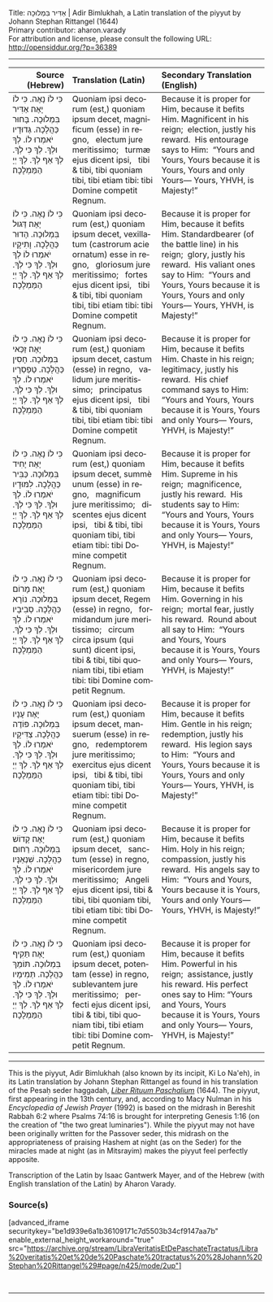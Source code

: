 <html>
<head></head>
<body>
Title: אַדִּיר בִּמְלוּכָה | Adir Bimlukhah, a Latin translation of the piyyut by Johann Stephan Rittangel (1644)<br />
Primary contributor: aharon.varady<br />
For attribution and license, please consult the following URL: <a href="http://opensiddur.org/?p=36389">http://opensiddur.org/?p=36389</a>
<p />
<hr />

<table style="width: 100%;margin-left: auto;margin-right: auto;" class="draggable">
<thead><tr><th id="x" style="text-align: right;">Source (Hebrew)</th><th style="text-align: left;">Translation (Latin)</th><th style="text-align: left;">Secondary Translation (English)</th></tr></thead>
<tbody>
<tr><td style="vertical-align:top;">
<div class="liturgy"><span lang="he">
כִּי לוֹ נָאֶה.
כִּי לוֹ יָאֶה׃
<span class="acrostic">אַ</span>דִּיר בִּמְלוּכָה.
<span class="acrostic">בָּ</span>חוּר כַּהֲלָכָה.
<span class="acrostic">גְּ</span>דוּדָיו יֹאמְרוּ לוֹ.
לְךָ וּלְךָ.
לְךָ כִּי לְךָ.
לְךָ אַף לְךָ.
לְךָ יְיָ הַמַּמְלָכָה׃
</span></div></td>
 
<td style="vertical-align:top;">
<div class="latin"><span lang="la">
Quoniam ipsi decorum (est,) 
quoniam ipsum decet, 
magnificum (esse) in regno, <span class="acrostic">&nbsp;</span>
electum jure meritissimo; <span class="acrostic">&nbsp;</span>
turmæ ejus dicent ipsi, <span class="acrostic">&nbsp;</span>
tibi & tibi, 
tibi quoniam tibi, 
tibi etiam tibi: 
tibi Domine competit Regnum.
</span></div></td>

<td style="vertical-align:top;">
<div class="english">
Because it is proper for Him,
because it befits Him.
Magnificent in his reign;<span class="acrostic">&nbsp;</span>
election, justly his reward.<span class="acrostic">&nbsp;</span>
His entourage says to Him:<span class="acrostic">&nbsp;</span>
“Yours and Yours,
Yours because it is Yours,
Yours and only Yours—
Yours, YHVH, is Majesty!”
</div></td></tr>


<tr><td style="vertical-align:top;">
<div class="liturgy"><span lang="he">
כִּי לוֹ נָאֶה.
כִּי לוֹ יָאֶה׃
<span class="acrostic">דַּ</span>גוּל בִּמְלוּכָה.
<span class="acrostic">הָ</span>דוּר כַּהֲלָכָה.
<span class="acrostic">וָ</span>תִיקָיו יֹאמְרוּ לוֹ
לְךָ וּלְךָ.
לְךָ כִּי לְךָ.
לְךָ אַף לְךָ.
לְךָ יְיָ הַמַּמְלָכָה׃
</span></div></td>
 
<td style="vertical-align:top;">
<div class="latin"><span lang="la">
Quoniam ipsi decorum (est,) 
quoniam ipsum decet, 
vexillatum (castrorum acie ornatum) esse in regno, <span class="acrostic">&nbsp;</span>
gloriosum jure meritissimo; <span class="acrostic">&nbsp;</span>
fortes ejus dicent ipsi, <span class="acrostic">&nbsp;</span>
tibi & tibi, 
tibi quoniam tibi, 
tibi etiam tibi: 
tibi Domine competit Regnum.
</span></div></td>

<td style="vertical-align:top;">
<div class="english">
Because it is proper for Him,
because it befits Him.
Standardbearer (of the battle line) in his reign;<span class="acrostic">&nbsp;</span>
glory, justly his reward.<span class="acrostic">&nbsp;</span>
His valiant ones say to Him:<span class="acrostic">&nbsp;</span>
“Yours and Yours,
Yours because it is Yours,
Yours and only Yours—
Yours, YHVH, is Majesty!”
</div></td></tr>


<tr><td style="vertical-align:top;">
<div class="liturgy"><span lang="he">
כִּי לוֹ נָאֶה.
כִּי לוֹ יָאֶה׃
<span class="acrostic">זַ</span>כַּאי בִּמְלוּכָה.
<span class="acrostic">חָ</span>סִין כַּהֲלָכָה.
<span class="acrostic">טַ</span>פְסְרָיו יֹאמְרוּ לוֹ.
לְךָ וּלְךָ.
לְךָ כִּי לְךָ.
לְךָ אַף לְךָ.
לְךָ יְיָ הַמַּמְלָכָה׃
</span></div></td>
 
<td style="vertical-align:top;">
<div class="latin"><span lang="la">
Quoniam ipsi decorum (est,) 
quoniam ipsum decet, 
castum (esse) in regno, <span class="acrostic">&nbsp;</span>
validum jure meritissimo; <span class="acrostic">&nbsp;</span>
principatus ejus dicent ipsi, <span class="acrostic">&nbsp;</span>
tibi & tibi, 
tibi quoniam tibi, 
tibi etiam tibi: 
tibi Domine competit Regnum.
</span></div></td>

<td style="vertical-align:top;">
<div class="english">
Because it is proper for Him,
because it befits Him.
Chaste in his reign;<span class="acrostic">&nbsp;</span>
legitimacy, justly his reward.<span class="acrostic">&nbsp;</span>
His chief command says to Him:<span class="acrostic">&nbsp;</span>
“Yours and Yours,
Yours because it is Yours,
Yours and only Yours—
Yours, YHVH, is Majesty!”
</div></td></tr>


<tr><td style="vertical-align:top;">
<div class="liturgy"><span lang="he">
כִּי לוֹ נָאֶה.
כִּי לוֹ יָאֶה׃
<span class="acrostic">יָ</span>חִיד בִּמְלוּכָה.
<span class="acrostic">כַּ</span>בִּיר כַּהֲלָכָה.
<span class="acrostic">לִ</span>מּוּדָיו יֹאמְרוּ לוֹ.
לְךָ וּלְךָ.
לְךָ כִּי לְךָ.
לְךָ אַף לְךָ.
לְךָ יְיָ הַמַּמְלָכָה׃
</span></div></td>
 
<td style="vertical-align:top;">
<div class="latin"><span lang="la">
Quoniam ipsi decorum (est,) 
quoniam ipsum decet, 
summè unum (esse) in regno, <span class="acrostic">&nbsp;</span>
magnificum jure meritissimo; <span class="acrostic">&nbsp;</span>
discentes ejus dicent ipsi, <span class="acrostic">&nbsp;</span>
tibi & tibi, 
tibi quoniam tibi, 
tibi etiam tibi: 
tibi Domine competit Regnum.
</span></div></td>

<td style="vertical-align:top;">
<div class="english">
Because it is proper for Him,
because it befits Him.
Supreme in his reign;<span class="acrostic">&nbsp;</span>
magnificence, justly his reward.<span class="acrostic">&nbsp;</span>
His students say to Him:<span class="acrostic">&nbsp;</span>
“Yours and Yours,
Yours because it is Yours,
Yours and only Yours—
Yours, YHVH, is Majesty!”
</div></td></tr>


<tr><td style="vertical-align:top;">
<div class="liturgy"><span lang="he">
כִּי לוֹ נָאֶה.
כִּי לוֹ יָאֶה׃
<span class="acrostic">מָ</span>רוֹם בִּמְלוּכָה.
<span class="acrostic">נ</span>וֹרָא כַּהֲלָכָה.
<span class="acrostic">סְ</span>בִיבָיו יֹאמְרוּ לוֹ.
לְךָ וּלְךָ.
לְךָ כִּי לְךָ.
לְךָ אַף לְךָ.
לְךָ יְיָ הַמַּמְלָכָה׃
</span></div></td>
 
<td style="vertical-align:top;">
<div class="latin"><span lang="la">
Quoniam ipsi decorum (est,) 
quoniam ipsum decet, 
Regem (esse) in regno, <span class="acrostic">&nbsp;</span>
formidandum jure meritissimo; <span class="acrostic">&nbsp;</span>
circum circa ipsum (qui sunt) dicent ipsi, <span class="acrostic">&nbsp;</span>
tibi & tibi, 
tibi quoniam tibi, 
tibi etiam tibi: 
tibi Domine competit Regnum.
</span></div></td>

<td style="vertical-align:top;">
<div class="english">
Because it is proper for Him,
because it befits Him.
Governing in his reign;<span class="acrostic">&nbsp;</span>
mortal fear, justly his reward.<span class="acrostic">&nbsp;</span>
Round about all say to Him:<span class="acrostic">&nbsp;</span>
“Yours and Yours,
Yours because it is Yours,
Yours and only Yours—
Yours, YHVH, is Majesty!”
</div></td></tr>


<tr><td style="vertical-align:top;">
<div class="liturgy"><span lang="he">
כִּי לוֹ נָאֶה.
כִּי לוֹ יָאֶה׃
<span class="acrostic">עָ</span>נָיו בִּמְלוּכָה.
<span class="acrostic">פּ</span>וֹדֶה כַּהֲלָכָה.
<span class="acrostic">צַ</span>דִּיקָיו יֹאמְרוּ לוֹ.
לְךָ וּלְךָ.
לְךָ כִּי לְךָ.
לְךָ אַף לְךָ.
לְךָ יְיָ הַמַּמְלָכָה׃
</span></div></td>
 
<td style="vertical-align:top;">
<div class="latin"><span lang="la">
Quoniam ipsi decorum (est,) 
quoniam ipsum decet, 
mansuerum (esse) in regno, <span class="acrostic">&nbsp;</span>
redemptorem jure meritissimo; <span class="acrostic">&nbsp;</span>
exercitus ejus dicent ipsi, <span class="acrostic">&nbsp;</span>
tibi & tibi, 
tibi quoniam tibi, 
tibi etiam tibi: 
tibi Domine competit Regnum.
</span></div></td>

<td style="vertical-align:top;">
<div class="english">
Because it is proper for Him,
because it befits Him.
Gentle in his reign;<span class="acrostic">&nbsp;</span>
redemption, justly his reward.<span class="acrostic">&nbsp;</span>
His legion says to Him:<span class="acrostic">&nbsp;</span>
“Yours and Yours,
Yours because it is Yours,
Yours and only Yours—
Yours, YHVH, is Majesty!”
</div></td></tr>


<tr><td style="vertical-align:top;">
<div class="liturgy"><span lang="he">
כִּי לוֹ נָאֶה.
כִּי לוֹ יָאֶה׃
<span class="acrostic">קָ</span>דוֹשׁ בִּמְלוּכָה.
<span class="acrostic">רַ</span>חוּם כַּהֲלָכָה.
<span class="acrostic">שִׁ</span>נְאַנָּיו יֹאמְרוּ לוֹ.
לְךָ וּלְךָ.
לְךָ כִּי לְךָ.
לְךָ אַף לְךָ.
לְךָ יְיָ הַמַּמְלָכָה׃
</span></div></td>
 
<td style="vertical-align:top;">
<div class="latin"><span lang="la">
Quoniam ipsi decorum (est,) 
quoniam ipsum decet, <span class="acrostic">&nbsp;</span>
sanctum (esse) in regno, <span class="acrostic">&nbsp;</span>
misericordem jure meritissimo; <span class="acrostic">&nbsp;</span>
Angeli ejus dicent ipsi, 
tibi & tibi, 
tibi quoniam tibi, 
tibi etiam tibi: 
tibi Domine competit Regnum.
</span></div></td>

<td style="vertical-align:top;">
<div class="english">
Because it is proper for Him,
because it befits Him.
Holy in his reign;<span class="acrostic">&nbsp;</span>
compassion, justly his reward.<span class="acrostic">&nbsp;</span>
His angels say to Him:<span class="acrostic">&nbsp;</span>
“Yours and Yours,
Yours because it is Yours,
Yours and only Yours—
Yours, YHVH, is Majesty!”
</div></td></tr>


<tr><td style="vertical-align:top;">
<div class="liturgy"><span lang="he">
כִּי לוֹ נָאֶה.
כִּי לוֹ יָאֶה׃
<span class="acrostic">תַּ</span>קִיף בִּמְלוּכָה.
תּוֹמֵךְ כַּהֲלָכָה.
תְּמִימָיו יֹאמְרוּ לוֹ.
לְךָ וּלְךָ.
לְךָ כִּי לְךָ.
לְךָ אַף לְךָ.
לְךָ יְיָ הַמַּמְלָכָה׃
</span></div></td>
 
<td style="vertical-align:top;">
<div class="latin"><span lang="la">
Quoniam ipsi decorum (est,) 
quoniam ipsum decet, 
potentam (esse) in regno, 
sublevantem jure meritissimo; <span class="acrostic">&nbsp;</span>
perfecti ejus dicent ipsi, 
tibi & tibi, 
tibi quoniam tibi, 
tibi etiam tibi: 
tibi Domine competit Regnum.
</span></div></td>

<td style="vertical-align:top;">
<div class="english">
Because it is proper for Him,
because it befits Him.
Powerful in his reign;<span class="acrostic">&nbsp;</span>
assistance, justly his reward.
His perfect ones say to Him:
“Yours and Yours,
Yours because it is Yours,
Yours and only Yours—
Yours, YHVH, is Majesty!”
</div></td></tr>
</tbody></table>

<hr />

This is the piyyut, Adir Bimlukhah (also known by its incipit, Ki Lo Na'eh), in its Latin translation by Johann Stephan Rittangel as found in his translation of the Pesaḥ seder haggadah, <em><a href="/?p=19649">Liber Rituum Paschalium</a></em> (1644). The piyyut, first appearing in the 13th century, and, according to Macy Nulman in his <em>Encyclopedia of Jewish Prayer</em> (1992) is based on the midrash in Bereshit Rabbah 6:2 where Psalms 74:16 is brought for interpreting Genesis 1:16 (on the creation of "the two great luminaries"). While the piyyut may not have been originally written for the Passover seder, this midrash on the appropriateness of praising Hashem at night (as on the Seder) for the miracles made at night (as in Mitsrayim) makes the piyyut feel perfectly apposite. 

Transcription of the Latin by Isaac Gantwerk Mayer, and of the Hebrew (with English translation of the Latin) by Aharon Varady.


<h3>Source(s)</h3>

[advanced_iframe securitykey="be1d939e6a1b36109171c7d5503b34cf9147aa7b" enable_external_height_workaround="true" src="https://archive.org/stream/LibraVeritatisEtDePaschateTractatus/Libra%20veritatis%20et%20de%20Paschate%20tractatus%20%28Johann%20Stephan%20Rittangel%29#page/n425/mode/2up"]

&nbsp;

<hr />

&nbsp;
</body>
</html>